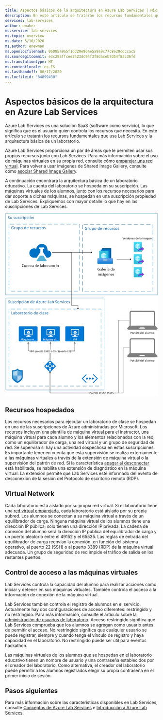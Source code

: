 ```yaml
---
title: Aspectos básicos de la arquitectura en Azure Lab Services | Microsoft Docs
description: En este artículo se tratarán los recursos fundamentales que usa Lab Services y la arquitectura básica de un laboratorio.
services: lab-services
author: emaher
ms.service: lab-services
ms.topic: overview
ms.date: 5/10/2020
ms.author: enewman
ms.openlocfilehash: 06085a9a5f1d329e96ae5a9a9c77c8e20cdccac5
ms.sourcegitcommit: e3c28affcee2423dc94f3f8daceb7d54f8ac36fd
ms.translationtype: HT
ms.contentlocale: es-ES
ms.lasthandoff: 06/17/2020
ms.locfileid: "84899430"
---
```

# <a name="architecture-fundamentals-in-azure-lab-services"></a>Aspectos básicos de la arquitectura en Azure Lab Services

Azure Lab Services es una solución SaaS (software como servicio), lo que significa que es el usuario quien controla los recursos que necesita. En este artículo se tratarán los recursos fundamentales que usa Lab Services y la arquitectura básica de un laboratorio.  

Azure Lab Services proporciona un par de áreas que le permiten usar sus propios recursos junto con Lab Services.  Para más información sobre el uso de máquinas virtuales en su propia red, consulte cómo [emparejar una red virtual](how-to-connect-peer-virtual-network.md).  Para volver a usar imágenes de Shared Image Gallery, consulte cómo [asociar Shared Image Gallery](how-to-attach-detach-shared-image-gallery.md).

A continuación encontrará la arquitectura básica de un laboratorio educativo.  La cuenta del laboratorio se hospeda en su suscripción. Las máquinas virtuales de los alumnos, junto con los recursos necesarios para dar soporte a dichas máquinas, se hospedan en una suscripción propiedad de Lab Services. Expliquemos con mayor detalle lo que hay en las suscripciones de Lab Services.

![Arquitectura básica de los laboratorios de clase](./media/classroom-labs-fundamentals/labservices-basic-architecture.png)

## <a name="hosted-resources"></a>Recursos hospedados

Los recursos necesarios para ejecutar un laboratorio de clase se hospedan en una de las suscripciones de Azure administradas por Microsoft.  Los recursos incluyen una plantilla de máquina virtual para el instructor, una máquina virtual para cada alumno y los elementos relacionados con la red, como un equilibrador de carga, una red virtual y un grupo de seguridad de red.  Se supervisa si hay una actividad sospechosa en estas suscripciones.  Es importante tener en cuenta que esta supervisión se realiza externamente a las máquinas virtuales a través de la extensión de máquina virtual o la supervisión del patrón de red.  Si la característica [apagar al desconectar](how-to-enable-shutdown-disconnect.md) está habilitada, se habilita una extensión de diagnóstico en la máquina virtual. La extensión permite que Lab Services esté informado del evento de desconexión de la sesión del Protocolo de escritorio remoto (RDP).

## <a name="virtual-network"></a>Virtual Network

Cada laboratorio está aislado por su propia red virtual.  Si el laboratorio tiene una [red virtual emparejada](how-to-connect-peer-virtual-network.md), cada laboratorio está aislado por su propia subred.  Los alumnos se conectan a su máquina virtual a través de un equilibrador de carga.  Ninguna máquina virtual de los alumnos tiene una dirección IP pública; solo tienen una dirección IP privada.  La cadena de conexión del alumno será la dirección IP pública del equilibrador de carga y un puerto aleatorio entre el 49152 y el 65535.  Las reglas de entrada del equilibrador de carga reenvían la conexión, en función del sistema operativo, al puerto 22 (SSH) o al puerto 3389 (RDP) de la máquina virtual adecuada. Un grupo de seguridad de red impide el tráfico de salida en los restantes puertos.

## <a name="access-control-to-the-virtual-machines"></a>Control de acceso a las máquinas virtuales

Lab Services controla la capacidad del alumno para realizar acciones como iniciar y detener en sus máquinas virtuales.  También controla el acceso a la información de conexión de la máquina virtual.

Lab Services también controla el registro de alumnos en el servicio. Actualmente hay dos configuraciones de acceso diferentes: restringido y no restringido. Para más información, consulte el artículo sobre la [administración de usuarios de laboratorio](how-to-configure-student-usage.md#send-invitations-to-users). Acceso restringido significa que Lab Services comprueba que los alumnos se agregan como usuario antes de permitir el acceso. No restringido significa que cualquier usuario se puede registrar, siempre y cuando tenga el vínculo de registro y haya capacidad en el laboratorio. No restringido puede ser útil para eventos hackathon.

Las máquinas virtuales de los alumnos que se hospedan en el laboratorio educativo tienen un nombre de usuario y una contraseña establecidos por el creador del laboratorio.  Como alternativa, el creador del laboratorio puede permitir a los alumnos registrados elegir su propia contraseña en el primer inicio de sesión.  

## <a name="next-steps"></a>Pasos siguientes

Para más información sobre las características disponibles en Lab Services, consulte [Conceptos de Azure Lab Services](classroom-labs-concepts.md) e [Introducción a Azure Lab Services](classroom-labs-overview.md).
